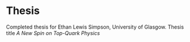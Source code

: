 # Thesis

Completed thesis for Ethan Lewis Simpson, University of Glasgow. 
Thesis title _A New Spin on Top-Quark Physics_

